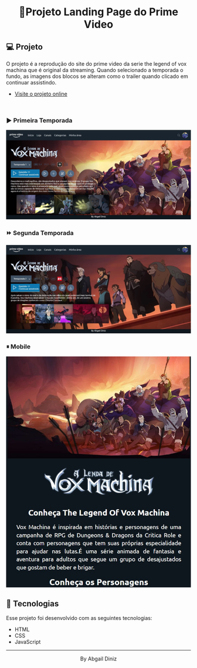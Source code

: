 <h1 align="center">🍿Projeto Landing Page do Prime Video </h1>

## 💻 Projeto
<p>O projeto é a reprodução do site do prime video da serie the legend of vox machina que é original da streaming. Quando selecionado a temporada o fundo, as imagens dos blocos se alteram como o trailer quando clicado em continuar assistindo.  
</p>

- [Visite o projeto online](https://abgail-diniz.github.io/page.prime.video/)

<br>
<h3>▶️ Primeira Temporada</h3>
<img alt="Imagem do site da primeira temporada" src=".github/preview-primeira-temporada.jpg">

<h3>⏩ Segunda Temporada</h3>
<img alt="Imagem do site da segunda temporada " src=".github/preview-segunda-temporada.jpg">

<h3>⏸ Mobile</h3>
<img alt="Imagem do site no tamanho de 769px " src=".github/preview-mobile.jpg">

<br>

## 🚀 Tecnologias

Esse projeto foi desenvolvido com as seguintes tecnologias:

- HTML  
- CSS
- JavaScript

___
<p align="center">By Abgail Diniz </p>
